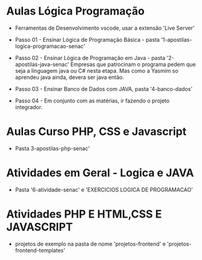 # Aulas Lógica Programação 
* Ferramentas de Desenvolvimento
vscode, usar a extensão 'Live Server'

* Passo 01 - Ensinar Lógica de Programação Básica - pasta '1-apostilas-logica-programacao-senac'

* Passo 02 - Ensinar Lógica de Programação em Java - pasta '2-apostilas-java-senac'
Empresas que patrocinam o programa pedem que seja a linguagem java ou C# nesta etapa.
Mas como a Yasmim so aprendeu java ainda, devera ser java então.

* Passo 03 - Ensinar Banco de Dados com JAVA, pasta '4-banco-dados'

* Passo 04 - Em conjunto com as matérias, ir fazendo o projeto integrador.

# Aulas Curso PHP, CSS e Javascript
* Pasta 3-apostilas-php-senac'

# Atividades em Geral - Logica e JAVA
* Pasta '6-atividade-senac' e 'EXERCICIOS LOGICA DE PROGRAMACAO'

# Atividades PHP E HTML,CSS E JAVASCRIPT
* projetos de exemplo na pasta de nome 'projetos-frontend' e 'projetos-frontend-templates'
